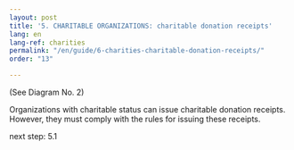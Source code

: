 ```yaml
---
layout: post
title: '5. CHARITABLE ORGANIZATIONS: charitable donation receipts'
lang: en
lang-ref: charities
permalink: "/en/guide/6-charities-charitable-donation-receipts/"
order: "13"

---
```

(See Diagram No. 2)

Organizations with charitable status can issue charitable donation receipts. However, they must comply with the rules for issuing these receipts.

next step: 5.1
